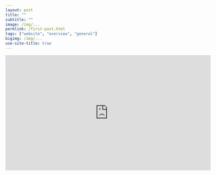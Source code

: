 ```yaml
---
layout: post
title: ""
subtitle: ""
image: /img/...
permlink: /first-post.html
tags: ["website", "overview", "general"]
bigimg: /img/...
use-site-title: true
---
```


<iframe src="https://vimeo.com/134123042" width="640" height="360" frameborder="0" ></iframe>
